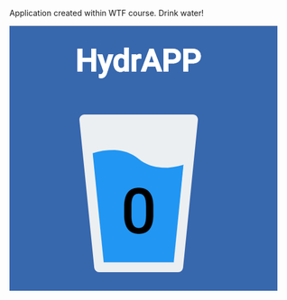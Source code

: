Application created within WTF course.
Drink water!

![Take a glass and drink your water](src/assets/img/coverApp.PNG)
